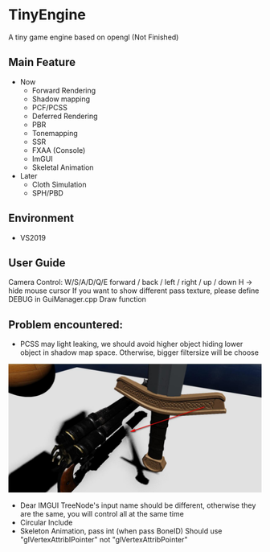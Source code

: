 # TinyEngine
A tiny game engine based on opengl (Not Finished)

## Main Feature
- Now
	- Forward Rendering
	- Shadow mapping
	- PCF/PCSS
	- Deferred Rendering
	- PBR
	- Tonemapping
	- SSR
	- FXAA (Console)
	- ImGUI
	- Skeletal Animation 
 - Later
	- Cloth Simulation
	- SPH/PBD

## Environment
 - VS2019

## User Guide
Camera Control: W/S/A/D/Q/E  forward / back / left / right / up / down
H -> hide mouse cursor
If you want to show different pass texture, please define DEBUG in GuiManager.cpp Draw function

## Problem encountered:
 - PCSS may light leaking, we should avoid higher object hiding lower object in shadow map space. 
Otherwise, bigger filtersize will be choose

![PCSS_Light_Leaking](./image/PCSS_light_leaking.jpg)


 - Dear IMGUI TreeNode's input name should be different, otherwise they are the same, 
you will control all at the same time
 - Circular Include
 - Skeleton Animation, pass int (when pass BoneID) Should use "glVertexAttribIPointer" not "glVertexAttribPointer"